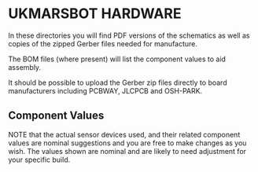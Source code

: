 # UKMARSBOT HARDWARE

In these directories you will find PDF versions of the schematics as well as copies of the zipped Gerber files needed  for manufacture.

The BOM files (where present) will list the component values to aid assembly.

It should be possible to upload the Gerber zip files directly to board manufacturers including PCBWAY, JLCPCB and OSH-PARK.

## Component Values

NOTE that the actual sensor devices used, and their related component values are nominal suggestions and you are free to make changes as you wish. The values shown are nominal and are likely to need adjustment for your specific build.
